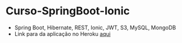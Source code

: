 # Curso-SpringBoot-Ionic
* Spring Boot, Hibernate, REST, Ionic, JWT, S3, MySQL, MongoDB
* Link para da aplicação no Heroku [aqui](https://curso-springboot-ionic-max.herokuapp.com/)
